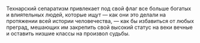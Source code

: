 Технарский сепаратизм привлекает под свой флаг все больше богатых и влиятельных людей, которые ищут — как они это делали на протяжении всей истории человечества, — как бы избавиться от любых преград, мешающих им закрепить свой высокий статус на веки вечные и оставить низшие классы на произвол судьбы.

